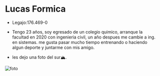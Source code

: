 # Lucas Formica

- Legajo:176.469-0

- Tengo 23 años, soy egresado de un colegio quimico, arranque la facultad en 2020 con ingenieria civil, un año despues me cambie a ing. en sistemas.
me gusta pasar mucho tiempo entrenando o haciendo algun deporte
y juntarme con mis amigo.

- les dejo una foto del sur🏔️.

![foto](https://user-images.githubusercontent.com/129813664/229692166-53317de0-ce20-4316-8095-00015ba31063.jpg)

